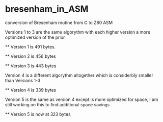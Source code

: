 # bresenham_in_ASM

conversion of Bresenham routine from C to Z80 ASM

Versions 1 to 3 are the same algorythm with each higher version a more optimized version of the prior

** Version 1 is 491 bytes.

** Version 2 is 456 bytes

** Version 3 is 443 bytes


Version 4 is a different algorythm altogether which is considerbly smaller than Versions 1-3

** Version 4 is 339 bytes

Version 5 is the same as version 4 except is more optimized for space, I am still working on this to find additional space savings

** Version 5 is now at 323 bytes


